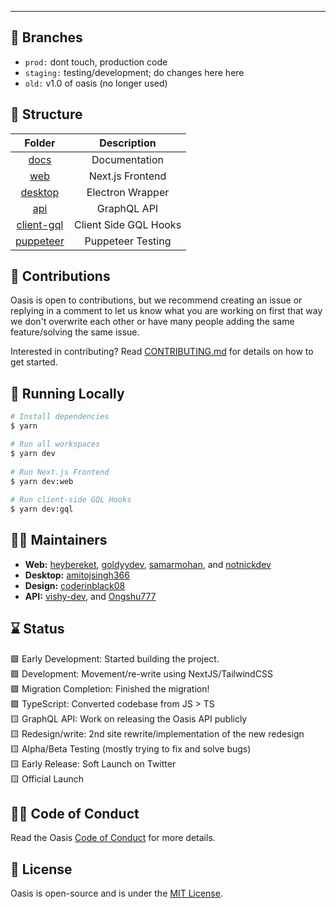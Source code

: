 ---

## 🌴 Branches
- ```prod:``` dont touch, production code
- ```staging:``` testing/development; do changes here here
- ```old:``` v1.0 of oasis (no longer used)

## 🧱 Structure

| Folder                               |      Description       |
| :----------------------------------: | :-------------------:  |
| [docs](/docs)                      |     Documentation      |
| [web](/packages/web)               |   Next.js Frontend     |
| [desktop](desktop)                 |    Electron Wrapper    |
| [api](/packages/api)               |     GraphQL API        |
| [client-gql](/packages/client-gql) |  Client Side GQL Hooks |
| [puppeteer](/packages/puppeteer)   |   Puppeteer Testing    |

## 🚀 Contributions

Oasis is open to contributions, but we recommend creating an issue or replying in a comment to let us know what you are working on first that way we don't overwrite each other or have many people adding the same feature/solving the same issue. <br/>

Interested in contributing? Read [CONTRIBUTING.md](/docs/CONTRIBUTING.md) for details on how to get started.

## 🔨 Running Locally
```bash
# Install dependencies
$ yarn

# Run all workspaces
$ yarn dev
 
# Run Next.js Frontend
$ yarn dev:web
 
# Run client-side GQL Hooks
$ yarn dev:gql
```

## 👋🏻 Maintainers 
- **Web:** [heybereket](https://github.com/heybereket), [goldyydev](https://github.com/goldyydev), [samarmohan](https://github.com/samarmohan), and [notnickdev](https://github.com/notnickdev)
- **Desktop:** [amitojsingh366](https://github.com/amitojsingh366)
- **Design:** [coderinblack08](https://github.com/coderinblack08)
- **API:** [vishy-dev](https://github.com/vishy-dev), and [Ongshu777](https://github.com/Ongshu777)

## ⌛ Status
🟩 Early Development: Started building the project. <br>
🟩 Development: Movement/re-write using NextJS/TailwindCSS <br>
🟩 Migration Completion: Finished the migration! <br>
🟩 TypeScript: Converted codebase from JS > TS <br>
🟨 GraphQL API: Work on releasing the Oasis API publicly <br>
🟨 Redesign/write: 2nd site rewrite/implementation of the new redesign <br>
🟨 Alpha/Beta Testing (mostly trying to fix and solve bugs) <br>
🟨 Early Release: Soft Launch on Twitter <br>
🟨 Official Launch <br>

## ✍🏻 Code of Conduct
Read the Oasis [Code of Conduct](/.github/CODE_OF_CONDUCT.md) for more details. 

## 📄 License
Oasis is open-source and is under the [MIT License](LICENSE). 
